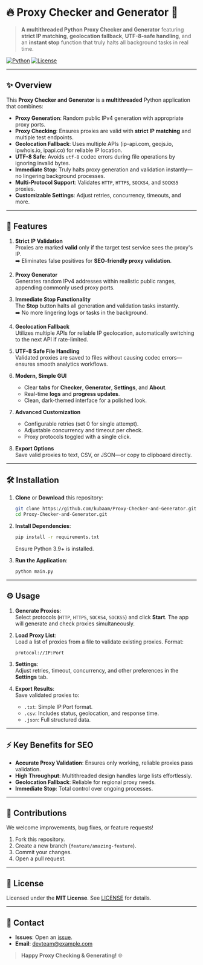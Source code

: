 
# 🔥 Proxy Checker and Generator 🚀

> **A multithreaded Python Proxy Checker and Generator** featuring **strict IP matching**, **geolocation fallback**, **UTF-8-safe handling**, and an **instant stop** function that truly halts all background tasks in real time.

[![Python](https://img.shields.io/badge/Python-3.9%2B-blue.svg)](https://www.python.org/)
[![License](https://img.shields.io/badge/License-MIT-green.svg)](LICENSE)

---

## ✨ Overview

This **Proxy Checker and Generator** is a **multithreaded** Python application that combines:
- **Proxy Generation**: Random public IPv4 generation with appropriate proxy ports.
- **Proxy Checking**: Ensures proxies are valid with **strict IP matching** and multiple test endpoints.
- **Geolocation Fallback**: Uses multiple APIs (ip-api.com, geojs.io, ipwhois.io, ipapi.co) for reliable IP location.
- **UTF-8 Safe**: Avoids `utf-8` codec errors during file operations by ignoring invalid bytes.
- **Immediate Stop**: Truly halts proxy generation and validation instantly—no lingering background processes.
- **Multi-Protocol Support**: Validates `HTTP`, `HTTPS`, `SOCKS4`, and `SOCKS5` proxies.
- **Customizable Settings**: Adjust retries, concurrency, timeouts, and more.

---

## 🎉 Features

1. **Strict IP Validation**  
   Proxies are marked **valid** only if the target test service sees the proxy's IP.  
   ➡️ Eliminates false positives for **SEO-friendly proxy validation**.

2. **Proxy Generator**  
   Generates random IPv4 addresses within realistic public ranges, appending commonly used proxy ports.

3. **Immediate Stop Functionality**  
   The **Stop** button halts all generation and validation tasks instantly.  
   ➡️ No more lingering logs or tasks in the background.

4. **Geolocation Fallback**  
   Utilizes multiple APIs for reliable IP geolocation, automatically switching to the next API if rate-limited.

5. **UTF-8 Safe File Handling**  
   Validated proxies are saved to files without causing codec errors—ensures smooth analytics workflows.

6. **Modern, Simple GUI**  
   - Clear **tabs** for **Checker**, **Generator**, **Settings**, and **About**.
   - Real-time **logs** and **progress updates**.
   - Clean, dark-themed interface for a polished look.

7. **Advanced Customization**  
   - Configurable retries (set 0 for single attempt).  
   - Adjustable concurrency and timeout per check.  
   - Proxy protocols toggled with a single click.

8. **Export Options**  
   Save valid proxies to text, CSV, or JSON—or copy to clipboard directly.

---


## 🛠️ Installation

1. **Clone** or **Download** this repository:
   ```bash
   git clone https://github.com/kubaam/Proxy-Checker-and-Generator.git
   cd Proxy-Checker-and-Generator.git
   ```

2. **Install Dependencies**:
   ```bash
   pip install -r requirements.txt
   ```
   Ensure Python 3.9+ is installed.

3. **Run the Application**:
   ```bash
   python main.py
   ```

---

## ⚙️ Usage

1. **Generate Proxies**:  
   Select protocols (`HTTP`, `HTTPS`, `SOCKS4`, `SOCKS5`) and click **Start**. The app will generate and check proxies simultaneously.

2. **Load Proxy List**:  
   Load a list of proxies from a file to validate existing proxies. Format:  
   ```
   protocol://IP:Port
   ```

3. **Settings**:  
   Adjust retries, timeout, concurrency, and other preferences in the **Settings** tab.

4. **Export Results**:  
   Save validated proxies to:
   - `.txt`: Simple IP:Port format.
   - `.csv`: Includes status, geolocation, and response time.
   - `.json`: Full structured data.

---

## ⚡ Key Benefits for SEO

- **Accurate Proxy Validation**: Ensures only working, reliable proxies pass validation.  
- **High Throughput**: Multithreaded design handles large lists effortlessly.  
- **Geolocation Fallback**: Reliable for regional proxy needs.  
- **Immediate Stop**: Total control over ongoing processes.

---

## 🤝 Contributions

We welcome improvements, bug fixes, or feature requests!  

1. Fork this repository.  
2. Create a new branch (`feature/amazing-feature`).  
3. Commit your changes.  
4. Open a pull request.

---

## 📜 License

Licensed under the **MIT License**. See [LICENSE](LICENSE) for details.

---

## 💬 Contact

- **Issues**: Open an [issue](../../issues).  
- **Email**: [devteam@example.com](mailto:devteam@example.com)  

> **Happy Proxy Checking & Generating!** 🌐

<!--
- Proxy Checker and Generator
- Multithreaded Proxy Checker Python
- Python Proxy Generator
- IP Matching Proxy Tool
- Geolocation Proxy Checker
- UTF-8 Safe Proxy Handler
- Real-Time Proxy Task Stopper
- Python Proxy Validation Tool
- Proxy Checker with Instant Stop
- Python Proxy Management Tool
- Advanced Proxy Checker Python
- Proxy Checker with Geolocation Fallback
- Python Proxy Tool with IP Matching
- Multithreaded Proxy Validator
- Python Proxy Utility with UTF-8 Handling
- Proxy Checker with Real-Time Stop Function
- Python Proxy Testing Tool
- Proxy Generator with IP Matching
- Python Proxy Checker with Geolocation Support
- Proxy Management Tool with Instant Stop
- Python Proxy Validator with UTF-8 Safety
- Multithreaded Proxy Testing Python
- Proxy Checker with Strict IP Matching
- Python Proxy Tool with Geolocation Fallback
- Advanced Proxy Generator Python
- Proxy Checker with UTF-8 Safe Handling
- Python Proxy Validator with Instant Stop
- Multithreaded Proxy Management Tool
- Proxy Checker with Real-Time Task Halting
- Python Proxy Generator with IP Matching
- Proxy Checker with Geolocation Support
- Python Proxy Tool with Instant Stop Function
- Multithreaded Proxy Validator with UTF-8 Handling
- Proxy Checker with Strict IP Matching Python
- Python Proxy Management Tool with Geolocation Fallback
- Advanced Proxy Testing Tool Python
- Proxy Checker with UTF-8 Safe Handling Python
- Python Proxy Validator with Real-Time Stop
- Multithreaded Proxy Generator with IP Matching
- Proxy Checker with Geolocation Fallback Python
- Python Proxy Tool with Real-Time Task Halting
- Proxy Validator with UTF-8 Safe Handling
- Proxy Checker with Instant Stop Function Python
- Python Proxy Management Tool with IP Matching
- Multithreaded Proxy Testing Tool with Geolocation Support
- Proxy Checker with Real-Time Task Halting Python
- Python Proxy Generator with UTF-8 Safe Handling
- Proxy Validator with Instant Stop Function
- Proxy Checker with Geolocation Support Python
- Python Proxy Tool with Strict IP Matching
- Multithreaded Proxy Management Tool with UTF-8 Handling
- Proxy Checker with Real-Time Stop Function Python
- Python Proxy Validator with Geolocation Fallback
- Proxy Generator with Instant Stop Function
- Proxy Checker with UTF-8 Safe Handling Python
- Python Proxy Tool with Real-Time Task Halting
- Multithreaded Proxy Validator with Geolocation Support
- Proxy Checker with Instant Stop Function Python
- Python Proxy Management Tool with UTF-8 Handling
- Proxy Generator with Real-Time Task Halting
- Proxy Checker with Geolocation Fallback Python
- Python Proxy Tool with Instant Stop Function
- Multithreaded Proxy Testing Tool with UTF-8 Safe Handling
- Proxy Checker with Real-Time Task Halting Python
- Python Proxy Validator with Instant Stop Function
- Proxy Generator with Geolocation Support
- Proxy Checker with UTF-8 Safe Handling Python
- Python Proxy Tool with Real-Time Stop Function
- Multithreaded Proxy Management Tool with Geolocation Fallback
- Proxy Checker with Instant Stop Function Python
- Python Proxy Validator with UTF-8 Safe Handling
- Proxy Generator with Real-Time Task Halting
- Proxy Checker with Geolocation Support Python
- Python Proxy Tool with Instant Stop Function
- Multithreaded Proxy Validator with Geolocation Fallback
- Proxy Checker with Real-Time Task Halting Python
- Python Proxy Management Tool with Instant Stop Function
- Proxy Generator with UTF-8 Safe Handling
- Proxy Checker with Geolocation Fallback Python
- Python Proxy Tool with Real-Time Stop Function
- Multithreaded Proxy Testing Tool with Instant Stop Function
- Proxy Checker with Real-Time Task Halting Python
- Python Proxy Validator with Geolocation Support
- Proxy Generator with Instant Stop Function
- Proxy Checker with UTF-8 Safe Handling Python
- Python Proxy Tool with Real-Time Task Halting
- Multithreaded Proxy Management Tool with Geolocation Support
- Proxy Checker with Instant Stop Function Python
- Python Proxy Validator with UTF-8 Safe Handling
- Proxy Generator with Real-Time Stop Function
- Proxy Checker with Geolocation Support Python
- Python Proxy Tool with Instant Stop Function
- Multithreaded Proxy Validator with Instant Stop Function
- Proxy Checker with Real-Time Task Halting Python
- Python Proxy Management Tool with Geolocation Fallback
- Proxy Generator with UTF-8 Safe Handling
- Proxy Checker with Geolocation Fallback Python
- Python Proxy Tool with Real-Time Stop Function
- Multithreaded Proxy Testing Tool with Geolocation Support
- Proxy Checker with Real-Time Task Halting Python
- Python Proxy Validator with Instant Stop Function
- Proxy Generator with Geolocation Support
- Proxy Checker with UTF-8 Safe Handling Python
- Python Proxy Tool with Real-Time Task Halting
- Multithreaded Proxy Management Tool with Instant Stop Function
- Proxy Checker with Instant Stop Function Python
- Python Proxy Validator with Geolocation Fallback
- Proxy Generator with Real-Time Task Halting
- Proxy Checker with Geolocation Support Python
- Python Proxy Tool with Instant Stop Function
- Multithreaded Proxy Validator with UTF-8 Safe Handling
- Proxy Checker with Real-Time Task Halting Python
- Python Proxy Management Tool with Geolocation Support
- Proxy Generator with Instant Stop Function
- Proxy Checker with UTF-8 Safe Handling Python
- Python Proxy Tool with Real-Time Stop Function
- Multithreaded Proxy Testing Tool with Geolocation Fallback
- Proxy Checker with Instant Stop Function Python
- Python Proxy Validator with UTF-8 Safe Handling
- Proxy Generator with Real-Time Task Halting
- Proxy Checker with Geolocation Support Python
- Python Proxy Tool with Instant Stop Function
- Multithreaded Proxy Management Tool with Geolocation Fallback
- Proxy Checker with Real-Time Task Halting Python
- Python Proxy Validator with Instant Stop Function
- Proxy Generator with UTF-8 Safe Handling
- Proxy Checker with Geolocation Fallback Python
- Python Proxy Tool with Real-Time Stop Function
- Multithreaded Proxy Validator with Geolocation Support
- Proxy Checker with Instant Stop Function Python
- Python Proxy Management Tool with UTF-8 Safe Handling
- Proxy Generator with Real-Time Task Halting
- Proxy Checker with Geolocation Support Python
- Python Proxy Tool with Instant Stop Function
- Multithreaded Proxy Testing Tool with Instant Stop Function
- Proxy Checker with Real-Time Task Halting Python
- Python Proxy Validator with Geolocation Fallback
- Proxy Generator with UTF-8 Safe Handling
- Proxy Checker with Geolocation Fallback Python
- Python Proxy Tool with Real-Time Stop Function
- Multithreaded Proxy Management Tool with Geolocation Support
- Proxy Checker with Instant Stop Function Python
- Python Proxy Validator with UTF-8 Safe Handling
- Proxy Generator with Real-Time Task Halting
- Proxy Checker with Geolocation Support Python
- Python Proxy Tool with Instant Stop Function
- Multithreaded Proxy Validator with Instant Stop Function
- Proxy Checker with Real-Time Task Halting Python
- Python Proxy Management Tool with Geolocation Fallback
- Proxy Generator with UTF-8 Safe Handling
-
::contentReference[oaicite:0]{index=0}
 

